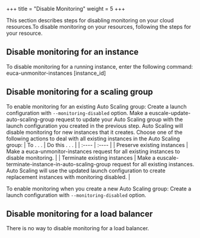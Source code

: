 +++
title = "Disable Monitoring"
weight = 5
+++

This section describes steps for disabling monitoring on your cloud resources.To disable monitoring on your resources, following the steps for your resource. 


## Disable monitoring for an instance
To disable monitoring for a running instance, enter the following command: 
    euca-unmonitor-instances [instance_id]


## Disable monitoring for a scaling group
To enable monitoring for an existing Auto Scaling group: Create a launch configuration with `--monitoring-disabled` option. Make a euscale-update-auto-scaling-group request to update your Auto Scaling group with the launch configuration you created in the previous step. Auto Scaling will disable monitoring for new instances that it creates. Choose one of the following actions to deal with all existing instances in the Auto Scaling group: 
| To . . . | Do this . . . | 
|  :---- |  :---- | 
| Preserve existing instances | Make a euca-unmonitor-instances request for all existing instances to disable monitoring. | 
| Terminate existing instances | Make a euscale-terminate-instance-in-auto-scaling-group request for all existing instances. Auto Scaling will use the updated launch configuration to create replacement instances with monitoring disabled. | 

To enable monitoring when you create a new Auto Scaling group: Create a launch configuration with `--monitoring-disabled` option. 
## Disable monitoring for a load balancer
There is no way to disable monitoring for a load balancer. 

